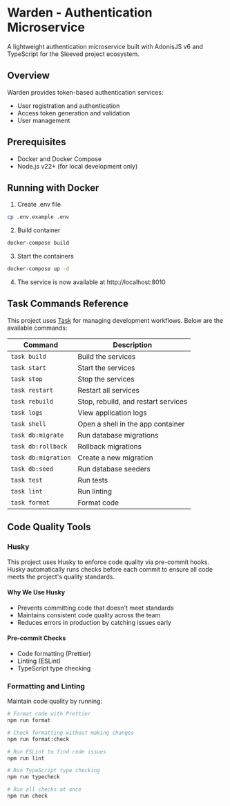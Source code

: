 # Warden - Authentication Microservice

A lightweight authentication microservice built with AdonisJS v6 and TypeScript for the Sleeved project ecosystem.

## Overview

Warden provides token-based authentication services:

- User registration and authentication
- Access token generation and validation
- User management

## Prerequisites

- Docker and Docker Compose
- Node.js v22+ (for local development only)

## Running with Docker

1. Create .env file

```bash
cp .env.example .env
```

2. Build container

```bash
docker-compose build
```

3. Start the containers

```bash
docker-compose up -d
```

4. The service is now available at http://localhost:8010

## Task Commands Reference

This project uses [Task](https://taskfile.dev/) for managing development workflows. Below are the available commands:

| Command             | Description                         |
| ------------------- | ----------------------------------- |
| `task build`        | Build the services                  |
| `task start`        | Start the services                  |
| `task stop`         | Stop the services                   |
| `task restart`      | Restart all services                |
| `task rebuild`      | Stop, rebuild, and restart services |
| `task logs`         | View application logs               |
| `task shell`        | Open a shell in the app container   |
| `task db:migrate`   | Run database migrations             |
| `task db:rollback`  | Rollback migrations                 |
| `task db:migration` | Create a new migration              |
| `task db:seed`      | Run database seeders                |
| `task test`         | Run tests                           |
| `task lint`         | Run linting                         |
| `task format`       | Format code                         |

## Code Quality Tools

### Husky

This project uses Husky to enforce code quality via pre-commit hooks. Husky automatically runs checks before each commit to ensure all code meets the project's quality standards.

#### Why We Use Husky

- Prevents committing code that doesn't meet standards
- Maintains consistent code quality across the team
- Reduces errors in production by catching issues early

#### Pre-commit Checks

- Code formatting (Prettier)
- Linting (ESLint)
- TypeScript type checking

### Formatting and Linting

Maintain code quality by running:

```bash
# Format code with Prettier
npm run format

# Check formatting without making changes
npm run format:check

# Run ESLint to find code issues
npm run lint

# Run TypeScript type checking
npm run typecheck

# Run all checks at once
npm run check
```
